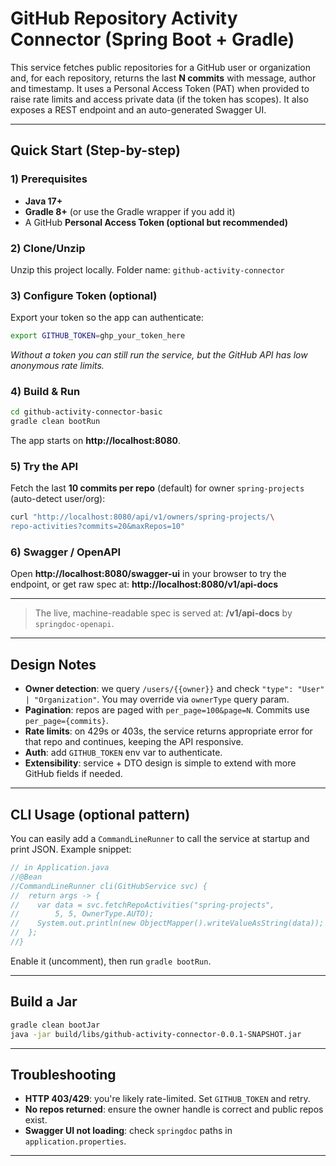 # GitHub Repository Activity Connector (Spring Boot + Gradle)

This service fetches public repositories for a GitHub user
or organization and, for each repository, returns the last
**N commits** with message, author and timestamp. It uses a
Personal Access Token (PAT) when provided to raise rate
limits and access private data (if the token has scopes).
It also exposes a REST endpoint and an auto-generated
Swagger UI.

---

## Quick Start (Step-by-step)

### 1) Prerequisites
- **Java 17+**
- **Gradle 8+** (or use the Gradle wrapper if you add it)
- A GitHub **Personal Access Token (optional but recommended)**

### 2) Clone/Unzip
Unzip this project locally. Folder name:
`github-activity-connector`

### 3) Configure Token (optional)
Export your token so the app can authenticate:
```bash
export GITHUB_TOKEN=ghp_your_token_here
```
*Without a token you can still run the service, but the
GitHub API has low anonymous rate limits.*

### 4) Build & Run
```bash
cd github-activity-connector-basic
gradle clean bootRun
```
The app starts on **http://localhost:8080**.

### 5) Try the API
Fetch the last **10 commits per repo** (default) for owner
`spring-projects` (auto-detect user/org):
```bash
curl "http://localhost:8080/api/v1/owners/spring-projects/\
repo-activities?commits=20&maxRepos=10"
```

### 6) Swagger / OpenAPI
Open **http://localhost:8080/swagger-ui** in your browser
to try the endpoint, or get raw spec at:
**http://localhost:8080/v1/api-docs**

---

> The live, machine-readable spec is served at:
> **/v1/api-docs** by `springdoc-openapi`.

---

## Design Notes

- **Owner detection**: we query `/users/{{owner}}` and check
  `"type": "User" | "Organization"`. You may override via
  `ownerType` query param.
- **Pagination**: repos are paged with `per_page=100&page=N`.
  Commits use `per_page={commits}`.
- **Rate limits**: on 429s or 403s, the service returns appropriate error for that repo and continues, keeping the API
  responsive.
- **Auth**: add `GITHUB_TOKEN` env var to authenticate.
- **Extensibility**: service + DTO design is simple to extend
  with more GitHub fields if needed.

---

## CLI Usage (optional pattern)

You can easily add a `CommandLineRunner` to call the service
at startup and print JSON. Example snippet:

```java
// in Application.java
//@Bean
//CommandLineRunner cli(GitHubService svc) {
//  return args -> {
//    var data = svc.fetchRepoActivities("spring-projects",
//        5, 5, OwnerType.AUTO);
//    System.out.println(new ObjectMapper().writeValueAsString(data));
//  };
//}
```

Enable it (uncomment), then run `gradle bootRun`.

---
## Build a Jar
```bash
gradle clean bootJar
java -jar build/libs/github-activity-connector-0.0.1-SNAPSHOT.jar
```

---

## Troubleshooting

- **HTTP 403/429**: you're likely rate-limited. Set
  `GITHUB_TOKEN` and retry.
- **No repos returned**: ensure the owner handle is correct
  and public repos exist.
- **Swagger UI not loading**: check `springdoc` paths in
  `application.properties`.

---